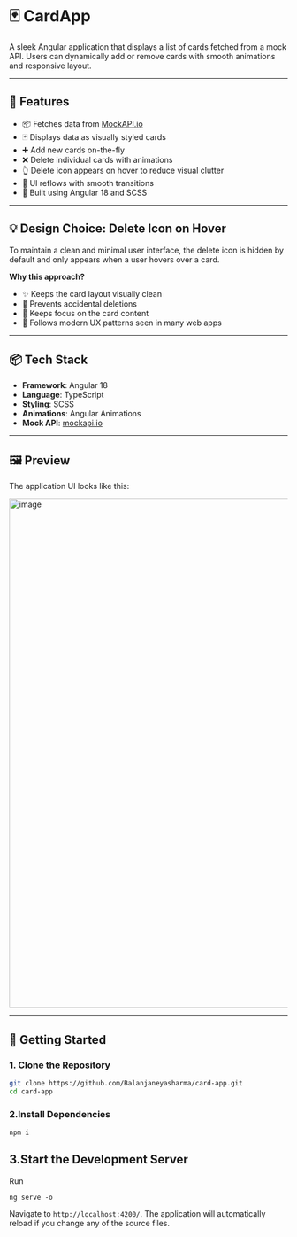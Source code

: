 # 🃏 CardApp

A sleek Angular application that displays a list of cards fetched from a mock API. Users can dynamically add or remove cards with smooth animations and responsive layout.

---

## 🔧 Features

- 📦 Fetches data from [MockAPI.io](https://mockapi.io/)
- 🃏 Displays data as visually styled cards
- ➕ Add new cards on-the-fly
- ❌ Delete individual cards with animations
- 👆 Delete icon appears on hover to reduce visual clutter
- 🔄 UI reflows with smooth transitions
- 🎨 Built using Angular 18 and SCSS

---

## 💡 Design Choice: Delete Icon on Hover

To maintain a clean and minimal user interface, the delete icon is hidden by default and only appears when a user hovers over a card.

**Why this approach?**
- ✨ Keeps the card layout visually clean
- 🛑 Prevents accidental deletions
- 🧭 Keeps focus on the card content
- 📱 Follows modern UX patterns seen in many web apps

---

## 📦 Tech Stack

- **Framework**: Angular 18
- **Language**: TypeScript
- **Styling**: SCSS
- **Animations**: Angular Animations
- **Mock API**: [mockapi.io](https://mockapi.io/)

---

## 🖼️ Preview

The application UI looks like this:

<img width="1898" height="920" alt="image" src="https://github.com/user-attachments/assets/d6064af2-2591-40e6-bab3-dd5a03f2af90" />


---

## 🚀 Getting Started

### 1. Clone the Repository

```bash
git clone https://github.com/Balanjaneyasharma/card-app.git
cd card-app
```

### 2.Install Dependencies
```
npm i
```
## 3.Start the Development Server

Run 
```
ng serve -o 
```
 Navigate to `http://localhost:4200/`. The application will automatically reload if you change any of the source files.

